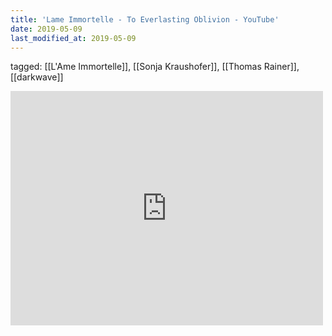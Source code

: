 ```yaml
---
title: 'Lame Immortelle - To Everlasting Oblivion - YouTube'
date: 2019-05-09
last_modified_at: 2019-05-09
---
```

tagged: [[L'Ame Immortelle]], [[Sonja Kraushofer]], [[Thomas Rainer]], [[darkwave]]
<iframe allow="accelerometer; autoplay; clipboard-write; encrypted-media; gyroscope; picture-in-picture" allowfullscreen="" frameborder="0" height="375" id="youtube_iframe" src="https://www.youtube.com/embed/BjRU28Suw0E?feature=oembed&amp;enablejsapi=1&amp;origin=https://safe.txmblr.com&amp;wmode=opaque" width="500"></iframe>